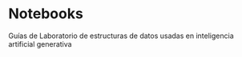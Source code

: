 # Notebooks
 Guías de Laboratorio de estructuras de datos usadas en inteligencia artificial generativa
